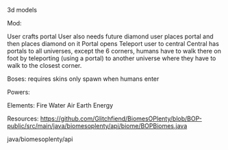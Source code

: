 3d models

Mod:

User crafts portal
User also needs future diamond
user places portal and then places diamond on it
Portal opens
Teleport user to central
Central has portals to all universes, except the 6 corners, humans have to walk there on foot by teleporting (using a portal) to another universe where they have to walk to the closest corner.

Boses:
    requires skins
   only spawn when humans enter

Powers:
  
Elements:
  Fire
  Water
  Air
  Earth
  Energy

Resources:
https://github.com/Glitchfiend/BiomesOPlenty/blob/BOP-public/src/main/java/biomesoplenty/api/biome/BOPBiomes.java


java/biomesoplenty/api
